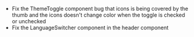 - Fix the ThemeToggle component bug that icons is being covered by the thumb and the icons doesn't change color when the toggle is checked or unchecked
- Fix the LanguageSwitcher component in the header component